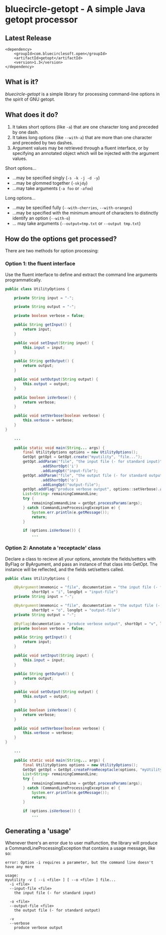 # bluecircle-getopt - A simple Java getopt processor

## Latest Release

	<dependency>
		<groupId>com.bluecirclesoft.open</groupId>
		<artifactId>getopt</artifactId>
		<version>1.3</version>
	</dependency>


## What is it?

*bluecircle-getopt* is a simple library for processing command-line options in the spirit of GNU 
getopt.

## What does it do?

1.	It takes short options (like `-a`) that are one character long and preceded by one dash.
2.	It takes long options (like `--with-a`) that are more than one character and preceded by two 
dashes.
3.	Argument values may be retrieved through a fluent interface, or by specifying an annotated 
object which will be injected with the argument values.

Short options...

*	...may be specified singly (`-s -k -j -d -y`)
*	...may be glommed together (`-skjdy`)
*	...may take arguments (`-a foo` or `-afoo`)

Long options...

*	...may be specified fully (`--with-cherries`, `--with-oranges`)
*	...may be specified with the minimum amount of characters to distinctly identify an option 
(`--with-o`)
*	... may take arguments (`--output=tmp.txt` or `--output tmp.txt`)

## How do the options get processed?

There are two methods for option processing:

### Option 1: the fluent interface

Use the fluent interface to define and extract the command line arguments programmatically.

```java
public class UtilityOptions {

	private String input = "-";

	private String output = "-";

	private boolean verbose = false;

	public String getInput() {
		return input;
	}

	public void setInput(String input) {
		this.input = input;
	}

	public String getOutput() {
		return output;
	}

	public void setOutput(String output) {
		this.output = output;
	}

	public boolean isVerbose() {
		return verbose;
	}

	public void setVerbose(boolean verbose) {
		this.verbose = verbose;
	}
}
```

```java
	...
	
	public static void main(String... args) {
		final UtilityOptions options = new UtilityOptions();
		GetOpt getOpt = GetOpt.create("myutility", "file...");
		getOpt.addParam("file", "the input file (- for standard input)", false, options::setInput)
				.addShortOpt('i')
				.addLongOpt("input-file");
		getOpt.addParam("file", "the output file (- for standard output)", false, options::setOutput)
				.addShortOpt('o')
				.addLongOpt("output-file");
		getOpt.addFlag("produce verbose output", options::setVerbose).addShortOpt('v').addLongOpt("verbose");
		List<String> remainingCommandLine;
		try {
			remainingCommandLine = getOpt.processParams(args);
		} catch (CommandLineProcessingException e) {
			System.err.println(e.getMessage());
			return;
		}

		if (options.isVerbose()) {
			...
```

### Option 2: Annotate a 'receptacle' class

Declare a class to recieve all your options, annotate the fields/setters with ByFlag or 
ByArgument, and pass an instance of that class into GetOpt.  The instance will be reflected, and 
the fields set/setters called.

```java
public class UtilityOptions {

	@ByArgument(mnemonic = "file", documentation = "the input file (- for standard input)",
			shortOpt = "i", longOpt = "input-file")
	private String input = "-";

	@ByArgument(mnemonic = "file", documentation = "the output file (- for standard input)",
			shortOpt = "o", longOpt = "output-file")
	private String output = "-";

	@ByFlag(documentation = "produce verbose output", shortOpt = "v", longOpt = "verbose")
	private boolean verbose = false;

	public String getInput() {
		return input;
	}

	public void setInput(String input) {
		this.input = input;
	}

	public String getOutput() {
		return output;
	}

	public void setOutput(String output) {
		this.output = output;
	}

	public boolean isVerbose() {
		return verbose;
	}

	public void setVerbose(boolean verbose) {
		this.verbose = verbose;
	}
}
```

```java
	...
	
	public static void main(String... args) {
		final UtilityOptions options = new UtilityOptions();
		GetOpt getOpt = GetOpt.createFromReceptacle(options, "myUtility", "file...");
		List<String> remainingCommandLine;
		try {
			remainingCommandLine = getOpt.processParams(args);
		} catch (CommandLineProcessingException e) {
			System.err.println(e.getMessage());
			return;
		}

		if (options.isVerbose()) {
			...
```

## Generating a 'usage'

Whenever there's an error due to user malfunction, the library will produce a CommandLineProcessingException that 
contains a usage message, like so:

	error: Option -i requires a parameter, but the command line doesn't have any more
	
	usage:
	myutility -v [ --i <file> ] [ --o <file> ] file...
	  -i <file>
	  --input-file <file>
		the input file (- for standard input)
	
	  -o <file>
	  --output-file <file>
		the output file (- for standard output)
	
	  -v
	  --verbose
		produce verbose output
	
	
